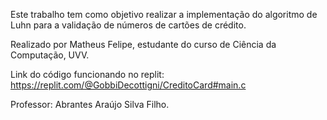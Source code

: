 Este trabalho tem como objetivo realizar a implementação do algoritmo de Luhn para a validação de números de cartões de crédito.

Realizado por Matheus Felipe, estudante do curso de Ciência da Computação, UVV.

Link do código funcionando no replit: https://replit.com/@GobbiDecottigni/CreditoCard#main.c

Professor: Abrantes Araújo Silva Filho.
